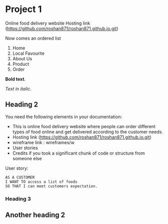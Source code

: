 # Project 1

Online food delivery website
Hosting link (https://github.com/roshan871/roshan871.github.io.git)

Now comes an ordered list

1. Home
2. Local Favourite
3. About Us
4. Product
5. Order

**Bold text**.

_Text in italic_.

## Heading 2

You need the following elements in your documentation:

- This is online food delivery website where people can order different types of food online and get delivered according to the customer needs.
- Hosting link (https://github.com/roshan871/roshan871.github.io.git)
- wireframe link : wireframes/w
- User stories
- Credits if you took a significant chunk of code or structure from someone else

User story:

```
AS A CUSTOMER
I WANT TO access a list of foods
SO THAT I can meet customers expectation.
```

### Heading 3

## Another heading 2

